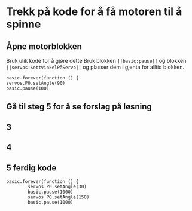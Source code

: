 # Trekk på kode for å få motoren til å spinne

## Åpne motorblokken
Bruk ulik kode for å gjøre dette
Bruk blokken ``||basic:pause||`` og blokken ``||servos:SettVinkelPåServo||`` og plasser dem i gjenta for alltid blokken.
```blocks
basic.forever(function () {
servos.P0.setAngle(90)
basic.pause(100)
```

## Gå til steg 5 for å se forslag på løsning

## 3

## 4

## 5 ferdig kode

```blocks
basic.forever(function () {
        servos.P0.setAngle(30)
        basic.pause(1000)
        servos.P0.setAngle(150)
        basic.pause(1000)
```